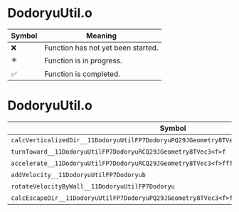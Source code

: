 # DodoryuUtil.o
| Symbol | Meaning 
| ------------- | ------------- 
| :x: | Function has not yet been started. 
| :eight_pointed_black_star: | Function is in progress. 
| :white_check_mark: | Function is completed. 


# DodoryuUtil.o
| Symbol | Decompiled? |
| ------------- | ------------- |
| `calcVerticalizedDir__11DodoryuUtilFP7DodoryuPQ29JGeometry8TVec3<f>RCQ29JGeometry8TVec3<f>` | :x: |
| `turnToward__11DodoryuUtilFP7DodoryuRCQ29JGeometry8TVec3<f>f` | :x: |
| `accelerate__11DodoryuUtilFP7DodoryuRCQ29JGeometry8TVec3<f>fff` | :x: |
| `addVelocity__11DodoryuUtilFP7Dodoryub` | :x: |
| `rotateVelocityByWall__11DodoryuUtilFP7Dodoryu` | :x: |
| `calcEscapeDir__11DodoryuUtilFP7DodoryuPQ29JGeometry8TVec3<f>f` | :x: |
